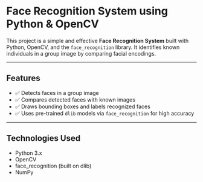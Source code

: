 # Face Recognition System using Python & OpenCV

This project is a simple and effective **Face Recognition System** built with Python, OpenCV, and the `face_recognition` library. It identifies known individuals in a group image by comparing facial encodings.

---

##  Features

- ✅ Detects faces in a group image
- ✅ Compares detected faces with known images
- ✅ Draws bounding boxes and labels recognized faces
- ✅ Uses pre-trained `dlib` models via `face_recognition` for high accuracy

---

##  Technologies Used

- Python 3.x
- OpenCV
- face_recognition (built on dlib)
- NumPy

